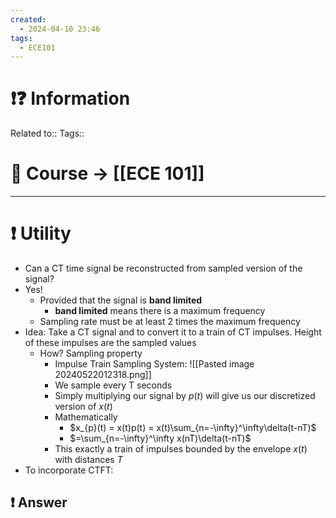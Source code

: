 ```yaml
---
created:
  - 2024-04-10 23:46
tags:
  - ECE101
---
```


# ❗❓ Information
Related to:: 
Tags:: 

# 🌌 Course -> [[ECE 101]]
---

# ❗ Utility
- Can a CT time signal be reconstructed from sampled version of the signal?
- Yes! 
	- Provided that the signal is **band limited**
		- **band limited** means there is a maximum frequency
	- Sampling rate must be at least 2 times the maximum frequency 
- Idea: Take a CT signal and to convert it to a train of CT impulses. Height of these impulses are the sampled values
	- How? Sampling property
		- Impulse Train Sampling System: ![[Pasted image 20240522012318.png]]
		- We sample every T seconds
		- Simply multiplying our signal by $p(t)$ will give us our discretized version of $x(t)$
		- Mathematically
			- $x_{p}(t) = x(t)p(t) = x(t)\sum_{n=-\infty}^\infty\delta(t-nT)$ 
			- $=\sum_{n=-\infty}^\infty x(nT)\delta(t-nT)$
		- This exactly a train of impulses bounded by the envelope $x(t)$ with distances $T$ 
- To incorporate CTFT:

 
## ❗ Answer